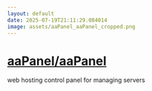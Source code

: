 ```yaml
---
layout: default
date: 2025-07-19T21:11:29.084014
image: assets/aaPanel_aaPanel_cropped.png
---
```


# [aaPanel/aaPanel](https://github.com/aaPanel/aaPanel)

web hosting control panel for managing servers
